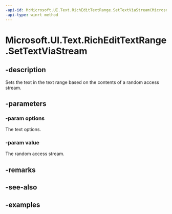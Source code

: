 ```yaml
---
-api-id: M:Microsoft.UI.Text.RichEditTextRange.SetTextViaStream(Microsoft.UI.Text.TextSetOptions,Windows.Storage.Streams.IRandomAccessStream)
-api-type: winrt method
---
```


<!-- Method syntax.
public void RichEditTextRange.SetTextViaStream(TextSetOptions options, IRandomAccessStream value)
-->

# Microsoft.UI.Text.RichEditTextRange.SetTextViaStream

## -description

Sets the text in the text range based on the contents of a random access stream.

## -parameters
### -param options

The text options.

### -param value

The random access stream.

## -remarks

## -see-also

## -examples

